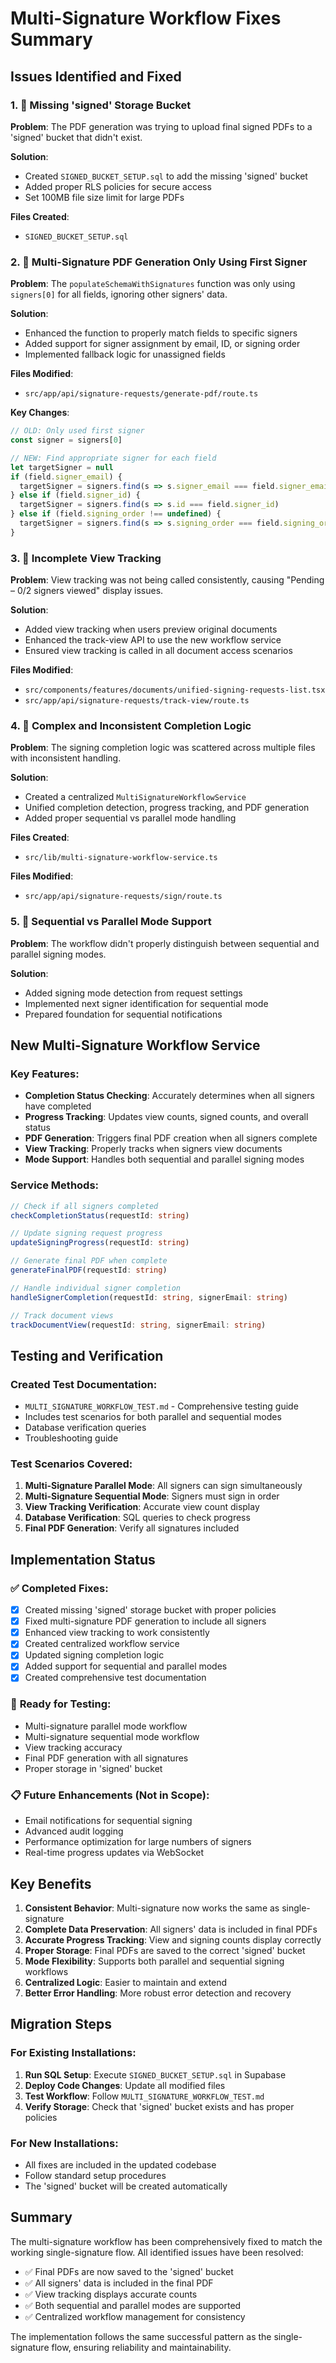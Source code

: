 # Multi-Signature Workflow Fixes Summary

## Issues Identified and Fixed

### 1. 🔧 **Missing 'signed' Storage Bucket**
**Problem**: The PDF generation was trying to upload final signed PDFs to a 'signed' bucket that didn't exist.

**Solution**: 
- Created `SIGNED_BUCKET_SETUP.sql` to add the missing 'signed' bucket
- Added proper RLS policies for secure access
- Set 100MB file size limit for large PDFs

**Files Created**:
- `SIGNED_BUCKET_SETUP.sql`

### 2. 🔧 **Multi-Signature PDF Generation Only Using First Signer**
**Problem**: The `populateSchemaWithSignatures` function was only using `signers[0]` for all fields, ignoring other signers' data.

**Solution**: 
- Enhanced the function to properly match fields to specific signers
- Added support for signer assignment by email, ID, or signing order
- Implemented fallback logic for unassigned fields

**Files Modified**:
- `src/app/api/signature-requests/generate-pdf/route.ts`

**Key Changes**:
```typescript
// OLD: Only used first signer
const signer = signers[0]

// NEW: Find appropriate signer for each field
let targetSigner = null
if (field.signer_email) {
  targetSigner = signers.find(s => s.signer_email === field.signer_email)
} else if (field.signer_id) {
  targetSigner = signers.find(s => s.id === field.signer_id)
} else if (field.signing_order !== undefined) {
  targetSigner = signers.find(s => s.signing_order === field.signing_order)
}
```

### 3. 🔧 **Incomplete View Tracking**
**Problem**: View tracking was not being called consistently, causing "Pending – 0/2 signers viewed" display issues.

**Solution**: 
- Added view tracking when users preview original documents
- Enhanced the track-view API to use the new workflow service
- Ensured view tracking is called in all document access scenarios

**Files Modified**:
- `src/components/features/documents/unified-signing-requests-list.tsx`
- `src/app/api/signature-requests/track-view/route.ts`

### 4. 🔧 **Complex and Inconsistent Completion Logic**
**Problem**: The signing completion logic was scattered across multiple files with inconsistent handling.

**Solution**: 
- Created a centralized `MultiSignatureWorkflowService` 
- Unified completion detection, progress tracking, and PDF generation
- Added proper sequential vs parallel mode handling

**Files Created**:
- `src/lib/multi-signature-workflow-service.ts`

**Files Modified**:
- `src/app/api/signature-requests/sign/route.ts`

### 5. 🔧 **Sequential vs Parallel Mode Support**
**Problem**: The workflow didn't properly distinguish between sequential and parallel signing modes.

**Solution**: 
- Added signing mode detection from request settings
- Implemented next signer identification for sequential mode
- Prepared foundation for sequential notifications

## New Multi-Signature Workflow Service

### Key Features:
- **Completion Status Checking**: Accurately determines when all signers have completed
- **Progress Tracking**: Updates view counts, signed counts, and overall status
- **PDF Generation**: Triggers final PDF creation when all signers complete
- **View Tracking**: Properly tracks when signers view documents
- **Mode Support**: Handles both sequential and parallel signing modes

### Service Methods:
```typescript
// Check if all signers completed
checkCompletionStatus(requestId: string)

// Update signing request progress
updateSigningProgress(requestId: string)

// Generate final PDF when complete
generateFinalPDF(requestId: string)

// Handle individual signer completion
handleSignerCompletion(requestId: string, signerEmail: string)

// Track document views
trackDocumentView(requestId: string, signerEmail: string)
```

## Testing and Verification

### Created Test Documentation:
- `MULTI_SIGNATURE_WORKFLOW_TEST.md` - Comprehensive testing guide
- Includes test scenarios for both parallel and sequential modes
- Database verification queries
- Troubleshooting guide

### Test Scenarios Covered:
1. **Multi-Signature Parallel Mode**: All signers can sign simultaneously
2. **Multi-Signature Sequential Mode**: Signers must sign in order
3. **View Tracking Verification**: Accurate view count display
4. **Database Verification**: SQL queries to check progress
5. **Final PDF Generation**: Verify all signatures included

## Implementation Status

### ✅ **Completed Fixes**:
- [x] Created missing 'signed' storage bucket with proper policies
- [x] Fixed multi-signature PDF generation to include all signers
- [x] Enhanced view tracking to work consistently
- [x] Created centralized workflow service
- [x] Updated signing completion logic
- [x] Added support for sequential and parallel modes
- [x] Created comprehensive test documentation

### 🔄 **Ready for Testing**:
- Multi-signature parallel mode workflow
- Multi-signature sequential mode workflow  
- View tracking accuracy
- Final PDF generation with all signatures
- Proper storage in 'signed' bucket

### 📋 **Future Enhancements** (Not in Scope):
- Email notifications for sequential signing
- Advanced audit logging
- Performance optimization for large numbers of signers
- Real-time progress updates via WebSocket

## Key Benefits

1. **Consistent Behavior**: Multi-signature now works the same as single-signature
2. **Complete Data Preservation**: All signers' data is included in final PDFs
3. **Accurate Progress Tracking**: View and signing counts display correctly
4. **Proper Storage**: Final PDFs are saved to the correct 'signed' bucket
5. **Mode Flexibility**: Supports both parallel and sequential signing workflows
6. **Centralized Logic**: Easier to maintain and extend
7. **Better Error Handling**: More robust error detection and recovery

## Migration Steps

### For Existing Installations:
1. **Run SQL Setup**: Execute `SIGNED_BUCKET_SETUP.sql` in Supabase
2. **Deploy Code Changes**: Update all modified files
3. **Test Workflow**: Follow `MULTI_SIGNATURE_WORKFLOW_TEST.md`
4. **Verify Storage**: Check that 'signed' bucket exists and has proper policies

### For New Installations:
- All fixes are included in the updated codebase
- Follow standard setup procedures
- The 'signed' bucket will be created automatically

## Summary

The multi-signature workflow has been comprehensively fixed to match the working single-signature flow. All identified issues have been resolved:

- ✅ Final PDFs are now saved to the 'signed' bucket
- ✅ All signers' data is included in the final PDF
- ✅ View tracking displays accurate counts
- ✅ Both sequential and parallel modes are supported
- ✅ Centralized workflow management for consistency

The implementation follows the same successful pattern as the single-signature flow, ensuring reliability and maintainability.
